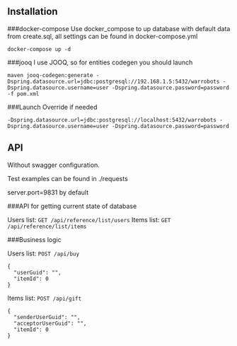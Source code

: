 ## Installation

###docker-compose
Use docker_compose to up database with default data from create.sql, all settings can be found in docker-compose.yml
```
docker-compose up -d
```

###jooq
I use JOOQ, so for entities codegen you should launch
```
maven jooq-codegen:generate -Dspring.datasource.url=jdbc:postgresql://192.168.1.5:5432/warrobots -Dspring.datasource.username=user -Dspring.datasource.password=password -f pom.xml
```

###Launch
Override if needed
```
-Dspring.datasource.url=jdbc:postgresql://localhost:5432/warrobots -Dspring.datasource.username=user -Dspring.datasource.password=password
```

## API
Without swagger configuration.

Test examples can be found in ./requests

server.port=9831 by default

###API for getting current state of database

Users list: `GET /api/reference/list/users`
Items list: `GET /api/reference/list/items`

###Business logic

Users list: `POST /api/buy`
```
{
  "userGuid": "",
  "itemId": 0
}
```

Items list: `POST /api/gift`
```
{
  "senderUserGuid": "",
  "acceptorUserGuid": "",
  "itemId": 0
}
```